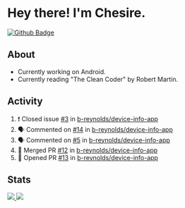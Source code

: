 # Hey there! I'm Chesire.

[![Github Badge](https://img.shields.io/badge/-Github-000?style=flat-square&logo=Github&logoColor=white&link=https://github.com/chesire)](https://github.com/chesire)

## About
<!-- Uses https://github.com/Chesire/natemoo-re -->
* Currently working on Android.
* Currently reading "The Clean Coder" by Robert Martin.
<!--
* Currently listening to: 
<a href="https://natemoo-re-iirbxe7wf.vercel.app/now-playing?open">
    <img src="https://natemoo-re-iirbxe7wf.vercel.app/now-playing" width="256" height="64" alt="Now Playing">
</a>  
-->

## Activity
<!-- Uses https://github.com/jamesgeorge007/github-activity-readme -->
<!--START_SECTION:activity-->
1. ❗️ Closed issue [#3](https://github.com/b-reynolds/device-info-app/issues/3) in [b-reynolds/device-info-app](https://github.com/b-reynolds/device-info-app)
2. 🗣 Commented on [#14](https://github.com/b-reynolds/device-info-app/issues/14) in [b-reynolds/device-info-app](https://github.com/b-reynolds/device-info-app)
3. 🗣 Commented on [#5](https://github.com/b-reynolds/device-info-app/issues/5) in [b-reynolds/device-info-app](https://github.com/b-reynolds/device-info-app)
4. 🎉 Merged PR [#12](https://github.com/b-reynolds/device-info-app/pull/12) in [b-reynolds/device-info-app](https://github.com/b-reynolds/device-info-app)
5. 💪 Opened PR [#13](https://github.com/b-reynolds/device-info-app/pull/13) in [b-reynolds/device-info-app](https://github.com/b-reynolds/device-info-app)
<!--END_SECTION:activity-->

## Stats
<a href="https://github-readme-stats.vercel.app/api/top-langs/?username=chesire&theme=tokyonight">
    <img src="https://github-readme-stats.vercel.app/api/top-langs/?username=chesire&layout=compact&theme=tokyonight" >
</a>
<a href="https://github-readme-stats.vercel.app/api?username=chesire&show_icons=true&theme=tokyonight">
    <img src="https://github-readme-stats.vercel.app/api?username=chesire&show_icons=true&theme=tokyonight" >
</a>  
